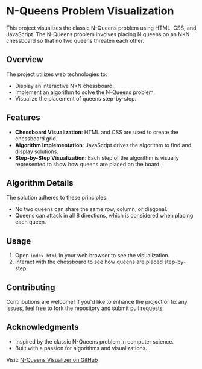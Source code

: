 
# N-Queens Problem Visualization

This project visualizes the classic N-Queens problem using HTML, CSS, and JavaScript. The N-Queens problem involves placing N queens on an N×N chessboard so that no two queens threaten each other.

## Overview

The project utilizes web technologies to:
- Display an interactive N×N chessboard.
- Implement an algorithm to solve the N-Queens problem.
- Visualize the placement of queens step-by-step.

## Features

- **Chessboard Visualization**: HTML and CSS are used to create the chessboard grid.
- **Algorithm Implementation**: JavaScript drives the algorithm to find and display solutions.
- **Step-by-Step Visualization**: Each step of the algorithm is visually represented to show how queens are placed on the board.

## Algorithm Details

The solution adheres to these principles:
- No two queens can share the same row, column, or diagonal.
- Queens can attack in all 8 directions, which is considered when placing each queen.

## Usage

1. Open `index.html` in your web browser to see the visualization.
2. Interact with the chessboard to see how queens are placed step-by-step.

## Contributing

Contributions are welcome! If you'd like to enhance the project or fix any issues, feel free to fork the repository and submit pull requests.

## Acknowledgments

- Inspired by the classic N-Queens problem in computer science.
- Built with a passion for algorithms and visualizations.

Visit: [N-Queens Visualizer on GitHub](https://github.com/Mausumi134/N-Queens-Visualizer)
